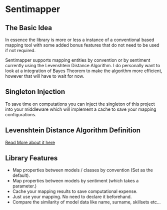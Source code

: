 # Sentimapper

## The Basic Idea
In essence the library is more or less a instance of a conventional based mapping tool with some added bonus features that do not need to be used if not required.

Sentimapper supports mapping entities by convention or by sentiment currently using the Levenshtein Distance Algorithm. I do personally want to look at a integration of Bayes Theorem to make the algorithm more efficient, however that will have to wait for now.

## Singleton Injection
To save time on computations you can inject the singleton of this project into your middleware which will implement a cache to save your mapping configurations.

## Levenshtein Distance Algorithm Definition

<a href="https://en.wikipedia.org/wiki/Levenshtein_distance">Read More about it here</a>
<img href="levenshtein-definition.png">

## Library Features
 - Map properties between models / classes by convention (Set as the default).
 - Map properties between models by sentiment (which takes a parameter.)
 - Cache your mapping results to save computational expense.
 - Just use your mapping. No need to declare it beforehand.
 - Compare the similarity of model data like name, surname, skillsets etc...
 
